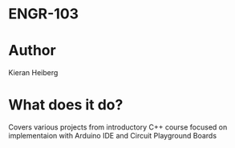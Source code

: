 # ENGR-103

# Author
Kieran Heiberg

# What does it do?
Covers various projects from introductory C++ course focused on implementaion with Arduino IDE and Circuit Playground Boards
